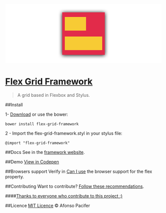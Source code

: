 ![flex grid framework logo](readme-cover.png)

# [Flex Grid Framework](https://afonsopacifer.github.io/flex-grid-framework/)

> A grid based in Flexbox and Stylus.

##Install

1- [Download](https://github.com/afonsopacifer/flex-grid-framework/archive/0.1.0.zip) or use the bower:

    bower install flex-grid-framework

2 - Import the flex-grid-framework.styl in your stylus file:

    @import "flex-grid-framework"

##Docs
See in the [framework website](https://afonsopacifer.github.io/flex-grid-framework/).

##Demo
[View in Codepen](http://codepen.io/afonsopacifer/pen/KpvPOb)

##Browsers support
Verify in [Can I use](http://caniuse.com/#search=flexbox) the browser support for the flex property.

##Contributing
Want to contribute? [Follow these recommendations](contributing.md).

####[Thanks to everyone who contribute to this project :)](https://github.com/afonsopacifer/flex-grid-framework/graphs/contributors)

##Licence
[MIT Licence](licence.md) © Afonso Pacifer
